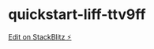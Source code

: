 # quickstart-liff-ttv9ff

[Edit on StackBlitz ⚡️](https://stackblitz.com/edit/quickstart-liff-ttv9ff)